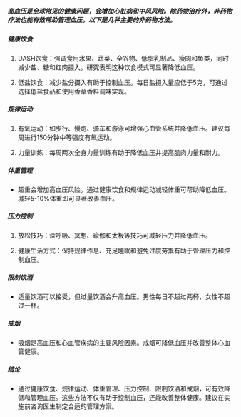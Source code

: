 ##### 高血压是全球常见的健康问题，会增加心脏病和中风风险。除药物治疗外，非药物疗法也能有效帮助管理血压。以下是几种主要的非药物方法。

##### 健康饮食
1. DASH饮食：强调食用水果、蔬菜、全谷物、低脂乳制品、瘦肉和鱼类，同时减少盐、糖和红肉摄入。研究表明这种饮食模式可显著降低血压。

2. 低盐饮食：减少盐分摄入有助于控制血压。每日盐摄入量应低于5克，可通过选择低盐食品和使用香草香料调味实现。

##### 规律运动
1. 有氧运动：如步行、慢跑、骑车和游泳可增强心血管系统并降低血压。建议每周进行150分钟中等强度有氧运动。

2. 力量训练：每周两次全身力量训练有助于降低血压并提高肌肉力量和耐力。

##### 体重管理
* 超重会增加高血压风险。通过健康饮食和规律运动减轻体重可帮助降低血压。减轻5-10%体重即可显著改善血压。

##### 压力控制
1. 放松技巧：深呼吸、冥想、瑜伽和太极等技巧可减轻压力并降低血压。

2. 健康生活方式：保持规律作息、充足睡眠和避免过度劳累有助于管理压力和控制血压。

##### 限制饮酒
* 适量饮酒可以接受，但过量饮酒会升高血压。男性每日不超过两杯，女性不超过一杯。

##### 戒烟
* 吸烟是高血压和心血管疾病的主要风险因素。戒烟可降低血压并改善整体心血管健康。

##### 结论
* 通过健康饮食、规律运动、体重管理、压力控制、限制饮酒和戒烟，可有效降低和管理血压。这些方法不仅有助于控制血压，还能改善整体健康。建议在实施前咨询医生制定合适的管理方案。